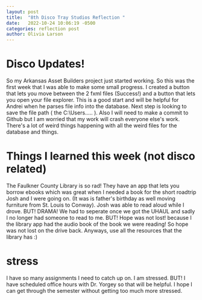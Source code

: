 ```yaml
---
layout: post
title:  "8th Disco Tray Studios Reflection "
date:   2022-10-24 10:06:19 -0500
categories: reflection post
author: Olivia Larson
---
```

# Disco Updates!
So my Arkansas Asset Builders project just started working. So this was the first week that I was able to make some small progress. I created a button that lets you move between the 2 fxml files (Success!) and a button that lets you open your file explorer. This is a good start and will be helpful for Andrei when he parses file info into the database. Next step is looking to save the file path ( the C:\Users..... ). Also I will need to make a commit to Github but I am worried that my work will crash everyone else's work. There's a lot of weird things happening with all the weird files for the database and things.


# Things I learned this week (not disco related)
The Faulkner County Library is so rad! They have an app that lets you borrow ebooks which was great when I needed a book for the short roadtrip Josh and I were going on. (It was is father's birthday as well moving furniture from St. Louis to Conway). Josh was able to read aloud while I drove. BUT! DRAMA! We had to seperate once we got the UHAUL and sadly I no longer had someone to read to me. BUT! Hope was not lost! because I the library app had the audio book of the book we were reading! So hope was not lost on the drive back. Anyways, use all the resources that the library has :)

# stress
I have so many assignments I need to catch up on. I am stressed. BUT! I have scheduled office hours with Dr. Yorgey so that will be helpful. I hope I can get through the semester without getting too much more stressed. 
